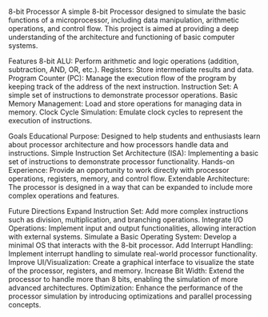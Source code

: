 8-bit Processor
A simple 8-bit Processor designed to simulate the basic functions of a microprocessor, including data manipulation, arithmetic operations, and control flow. This project is aimed at providing a deep understanding of the architecture and functioning of basic computer systems.

Features
8-bit ALU: Perform arithmetic and logic operations (addition, subtraction, AND, OR, etc.).
Registers: Store intermediate results and data.
Program Counter (PC): Manage the execution flow of the program by keeping track of the address of the next instruction.
Instruction Set: A simple set of instructions to demonstrate processor operations.
Basic Memory Management: Load and store operations for managing data in memory.
Clock Cycle Simulation: Emulate clock cycles to represent the execution of instructions.

Goals
Educational Purpose: Designed to help students and enthusiasts learn about processor architecture and how processors handle data and instructions.
Simple Instruction Set Architecture (ISA): Implementing a basic set of instructions to demonstrate processor functionality.
Hands-on Experience: Provide an opportunity to work directly with processor operations, registers, memory, and control flow.
Extendable Architecture: The processor is designed in a way that can be expanded to include more complex operations and features.

Future Directions
Expand Instruction Set: Add more complex instructions such as division, multiplication, and branching operations.
Integrate I/O Operations: Implement input and output functionalities, allowing interaction with external systems.
Simulate a Basic Operating System: Develop a minimal OS that interacts with the 8-bit processor.
Add Interrupt Handling: Implement interrupt handling to simulate real-world processor functionality.
Improve UI/Visualization: Create a graphical interface to visualize the state of the processor, registers, and memory.
Increase Bit Width: Extend the processor to handle more than 8 bits, enabling the simulation of more advanced architectures.
Optimization: Enhance the performance of the processor simulation by introducing optimizations and parallel processing concepts.
